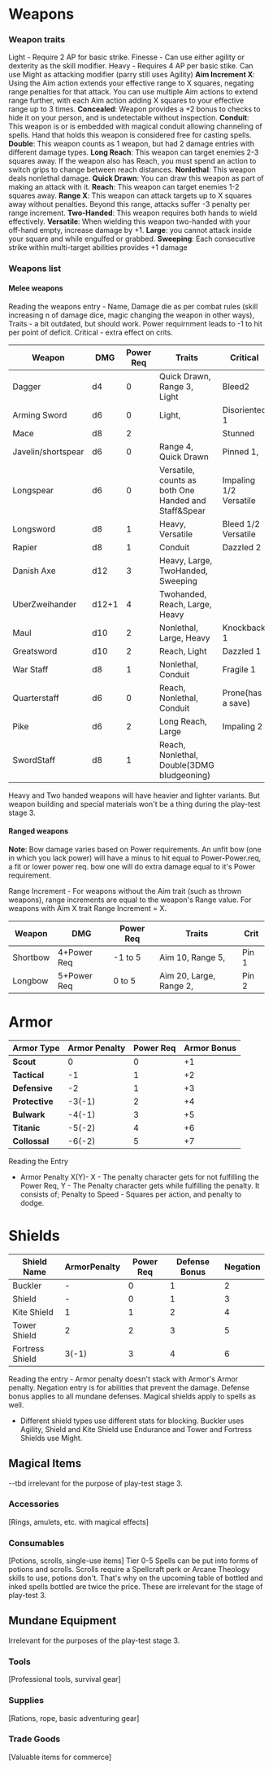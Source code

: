 # Weapons
### Weapon traits
Light - Require 2 AP for basic strike.
Finesse - Can use either agility or dexterity as the skill modifier.
Heavy - Requires 4 AP per basic stike. Can use Might as attacking modifier (parry still uses Agility)
**Aim Increment X**: Using the Aim action extends your effective range to X squares, negating range penalties for that attack. You can use multiple Aim actions to extend range further, with each Aim action adding X squares to your effective range up to 3 times.
**Concealed**: Weapon provides a +2 bonus to checks to hide it on your person, and is undetectable without inspection.
**Conduit**: This weapon is or is embedded with magical conduit allowing channeling of spells. Hand that holds this weapon is considered free for casting spells.
**Double**: This weapon counts as 1 weapon, but had 2 damage entries with different damage types. 
**Long Reach**: This weapon can target enemies 2-3 squares away. If the weapon also has Reach, you must spend an action to switch grips to change between reach distances.
**Nonlethal**: This weapon deals nonlethal damage.
**Quick Drawn**: You can draw this weapon as part of making an attack with it. 
**Reach**: This weapon can target enemies 1-2 squares away. 
**Range X**: This weapon can attack targets up to X squares away without penalties. Beyond this range, attacks suffer -3 penalty per range increment.
**Two-Handed**: This weapon requires both hands to wield effectively. 
**Versatile**: When wielding this weapon two-handed with your off-hand empty, increase damage by +1.
**Large**: you cannot attack inside your square and while engulfed or grabbed. 
**Sweeping**: Each consecutive strike within multi-target abilities provides +1 damage


### Weapons list
#### Melee weapons
Reading the weapons entry - Name, Damage die as per combat rules (skill increasing n of damage dice, magic changing the weapon in other ways), Traits - a bit outdated, but should work. Power requirnment leads to -1 to hit per point of deficit. Critical - extra effect on crits.

| Weapon             | DMG  | Power Req | Traits                                               | Critical               |
| ------------------ | ---- | --------- | ---------------------------------------------------- | ---------------------- |
| Dagger             | d4   | 0         | Quick Drawn, Range 3, Light                          | Bleed2                 |
| Arming Sword       | d6   | 0         | Light,                                               | Disoriented 1          |
| Mace               | d8   | 2         |                                                      | Stunned                |
| Javelin/shortspear | d6   | 0         | Range 4, Quick Drawn                                 | Pinned 1,              |
| Longspear          | d6   | 0         | Versatile, counts as both One Handed and Staff&Spear | Impaling 1/2 Versatile |
| Longsword          | d8   | 1         | Heavy, Versatile                                     | Bleed 1/2 Versatile    |
| Rapier             | d8   | 1         | Conduit                                              | Dazzled 2              |
| Danish Axe         | d12  | 3         | Heavy, Large, TwoHanded, Sweeping                    |                        |
| UberZweihander     | d12+1| 4         | Twohanded, Reach, Large, Heavy                       |                        |
| Maul               | d10  | 2         | Nonlethal, Large, Heavy                              | Knockback 1            |
| Greatsword         | d10  | 2         | Reach, Light                                         | Dazzled 1              |
| War Staff          | d8   | 1         | Nonlethal, Conduit                                   | Fragile 1              |
| Quarterstaff       | d6   | 0         | Reach, Nonlethal, Conduit                            | Prone(has a save)      |
| Pike               | d6   | 2         | Long Reach, Large                                    | Impaling 2             |
| SwordStaff         | d8   | 1         | Reach, Nonlethal, Double(3DMG bludgeoning)           |                        |
Heavy and Two handed weapons will have heavier and lighter variants. But weapon building and special materials won't be a thing during the play-test stage 3. 
#### Ranged weapons
**Note**: Bow damage varies based on Power requirements. An unfit bow (one in which you lack power) will have a minus to hit equal to Power-Power.req, 
a fit or lower power req. bow one will do extra damage equal to it's Power requirement. 

Range Increment - For weapons without the Aim trait (such as thrown weapons), range increments are equal to the weapon's Range value. For weapons with Aim X trait Range Increment = X.

| Weapon   | DMG         | Power Req | Traits                  | Crit  |
| -------- | ----------- | --------- | ----------------------- | ----- |
| Shortbow | 4+Power Req | -1 to 5   | Aim 10, Range 5,        | Pin 1 |
| Longbow  | 5+Power Req | 0 to 5    | Aim 20, Large, Range 2, | Pin 2 |

# Armor

| **Armor Type** | **Armor Penalty** | **Power Req** | **Armor Bonus** |
| -------------- | ----------------- | ------------- | --------------- |
| **Scout**      | 0                 | 0             | +1              |
| **Tactical**   | -1                | 1             | +2              |
| **Defensive**  | -2                | 1             | +3              |
| **Protective** | -3(-1)            | 2             | +4              |
| **Bulwark**    | -4(-1)            | 3             | +5              |
| **Titanic**    | -5(-2)            | 4             | +6              |
| **Collossal**  | -6(-2)            | 5             | +7              |

Reading the Entry
- Armor Penalty X(Y)- X - The penalty character gets for not fulfilling the Power Req, Y - The Penalty character gets while fulfilling the penalty. It consists of; Penalty to Speed - Squares per action, and penalty to dodge. 
# Shields

| **Shield Name** |**ArmorPenalty** | **Power Req** | **Defense Bonus**| **Negation**|
| --------------- | --------------- | ------------- | ---------------- | ------------|
| Buckler         | -               | 0             | 1                | 2           |
| Shield          | -               | 0             | 1                | 3           |
| Kite Shield     | 1               | 1             | 2                | 4           |
| Tower Shield    | 2               | 2             | 3                | 5           |
| Fortress Shield | 3(-1)           | 3             | 4                | 6           |
Reading the entry - Armor penalty doesn't stack with Armor's Armor penalty. Negation entry is for abilities that prevent the damage. Defense bonus applies to all mundane defenses. Magical shields apply to spells as well. 
- Different shield types use different stats for blocking.
Buckler uses Agility, Shield and Kite Shield use Endurance and Tower and Fortress Shields use Might.

## Magical Items
--tbd irrelevant for the purpose of play-test stage 3.


### Accessories
[Rings, amulets, etc. with magical effects]


### Consumables
[Potions, scrolls, single-use items]
Tier 0-5 Spells can be put into forms of potions and scrolls. Scrolls require a Spellcraft perk or Arcane Theology skills to use, potions don't. That's why on the upcoming table of bottled and inked spells bottled are twice the price.
These are irrelevant for the stage of play-test 3.

## Mundane Equipment
Irrelevant for the purposes of the play-test stage 3.
### Tools
[Professional tools, survival gear]

### Supplies
[Rations, rope, basic adventuring gear]

### Trade Goods
[Valuable items for commerce]
